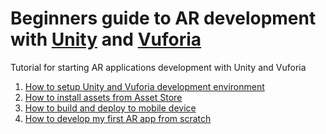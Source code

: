 # Beginners guide to AR development with [Unity](https://unity3d.com/) and [Vuforia](https://www.vuforia.com/)
Tutorial for starting AR applications development with Unity and Vuforia

1. [How to setup Unity and Vuforia development environment](tutorial/setup/setup.md)
2. [How to install assets from Asset Store](tutorial/assets/assets.md)
3. [How to build and deploy to mobile device](tutorial/build/build.md)
4. [How to develop my first AR app from scratch](tutorial/develop/develop.md)
